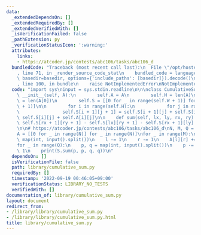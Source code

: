 ```yaml
---
data:
  _extendedDependsOn: []
  _extendedRequiredBy: []
  _extendedVerifiedWith: []
  _isVerificationFailed: false
  _pathExtension: py
  _verificationStatusIcon: ':warning:'
  attributes:
    links:
    - https://atcoder.jp/contests/abc106/tasks/abc106_d
  bundledCode: "Traceback (most recent call last):\n  File \"/opt/hostedtoolcache/PyPy/3.7.13/x64/site-packages/onlinejudge_verify/documentation/build.py\"\
    , line 71, in _render_source_code_stat\n    bundled_code = language.bundle(stat.path,\
    \ basedir=basedir, options={'include_paths': [basedir]}).decode()\n  File \"/opt/hostedtoolcache/PyPy/3.7.13/x64/site-packages/onlinejudge_verify/languages/python.py\"\
    , line 100, in bundle\n    raise NotImplementedError\nNotImplementedError\n"
  code: "import sys\ninput = sys.stdin.readline\n\n\nclass CumulativeSum2D:\n    def\
    \ __init__(self, A):\n        self.A = A\n        self.H = len(A)\n        self.W\
    \ = len(A[0])\n        self.S = [[0 for _ in range(self.W + 1)] for _ in range(self.H\
    \ + 1)]\n\n        for i in range(self.H):\n            for j in range(self.W):\n\
    \                self.S[i + 1][j + 1] = self.S[i + 1][j] + self.S[i][j + 1] -\
    \ self.S[i][j] + self.A[i][j]\n\n    def sum(self, lx, ly, rx, ry):\n        return\
    \ self.S[rx + 1][ry + 1] - self.S[lx][ry + 1] - self.S[rx + 1][ly] + self.S[lx][ly]\n\
    \n\n# https://atcoder.jp/contests/abc106/tasks/abc106_d\nN, M, Q = map(int, input().split())\n\
    A = [[0 for _ in range(N)] for _ in range(N)]\nfor _ in range(M):\n    l, r =\
    \ map(int, input().split())\n    l -= 1\n    r -= 1\n    A[l][r] += 1\n\nS = CumulativeSum2D(A)\n\
    for _ in range(Q):\n    p, q = map(int, input().split())\n    p -= 1\n    q -=\
    \ 1\n    print(S.sum(p, p, q, q))\n"
  dependsOn: []
  isVerificationFile: false
  path: library/cumulative_sum.py
  requiredBy: []
  timestamp: '2022-09-19 00:46:05+09:00'
  verificationStatus: LIBRARY_NO_TESTS
  verifiedWith: []
documentation_of: library/cumulative_sum.py
layout: document
redirect_from:
- /library/library/cumulative_sum.py
- /library/library/cumulative_sum.py.html
title: library/cumulative_sum.py
---
```

